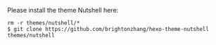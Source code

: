 
Please install the theme Nutshell here:
```
rm -r themes/nutshell/*
$ git clone https://github.com/brightonzhang/hexo-theme-nutshell themes/nutshell
```